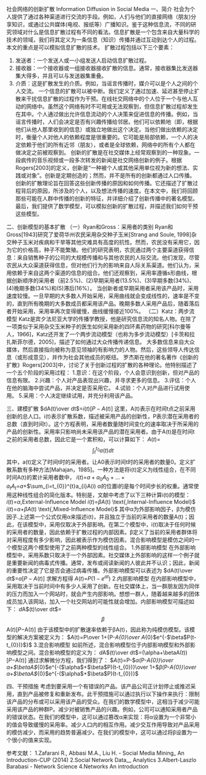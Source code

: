 社会网络的创新扩散
Information Diffusion in Social Media
一、简介
社会为个人提供了通过各种渠道进行交流的手段。例如，人们与他们的直接网络（朋友)分享知识，或通过公共媒体(电视、报纸等）广播知识。鉴于这种信息流，不同的研究领域对什么是信息扩散过程有不同的看法。信息扩散是一个包含来自大量科学的技术的领域，我们将其定义为一条信息（知识）传播并通过互动到达个人的过程。
本文的重点是可以模拟信息扩散的技术。
扩散过程包括以下三个要素： 
1. 发送者：一个发送人或一小组发送人启动信息扩散过程。 
2. 接收器：一个接收器或一组接收器接收扩散的信息。通常，接收器集比发送器集大得多，并且可以与发送器集重叠。 
3. 介质：这是扩散发生的介质。例如，当谣言传播时，媒介可以是个人之间的个人交流。 
一个信息的扩散可以被中断。我们定义了通过加速、延迟甚至停止扩散来干扰信息扩散的过程作为干预。在线社交网络中的个人位于一个与他人互动的网络中。虽然这个网络有时不可用或无法观察到，但信息扩散过程却发生在其中。个人通过做出允许信息流动的个人决策来促进信息的传播。例如，当谣言传播时，人们会决定是否有兴趣传播给邻居。他们可以依赖地（即，根据他们从他人那里收到的信息）或独立地做出这个决定。当他们做出依赖的决定时，衡量个人对他人的依赖程度是很重要的。它可能是局部依赖，一个人的决定依赖于他们的所有近邻（朋友），或者是全球依赖，网络中的所有个人都在做决定之前被观察到。
创新的扩散是在社交媒体上经常观察到的一种现象。一段疯传的音乐视频或一段多次转发的新闻是社交网络创新的例子。根据Rogers[2003]的定义，创新是“一种被个人或其他采用单位视为新的想法、实践或对象”。创新是定期创造的；然而，并不是所有的创新都通过人口传播。创新的扩散理论旨在回答这些创新传播的原因和如何传播。它还描述了扩散过程背后的原因，所涉及的个人，以及想法传播的速度。在本文中，我们将回顾那些可能在人群中传播的创新的特征，并详细介绍了创新传播中的著名模型。最后，我们提供了数学模型，可以模拟创新的扩散过程，并描述我们如何干预这些模型。

二、创新模型的基本扩散
（一）Ryan和Gross：采用者的类别 
Ryan和Gross[1943]研究了爱荷华州农民采用杂交种子玉米[Strang and Soule, 1998]杂交种子玉米对疾病和干旱等其他灾难具有高度的抗性。然而，农民没有采用它，因为它的价格高，种子不能繁殖。他们的研究表明，农民通过两个主要渠道获得信息：来自销售种子的公司的大规模传播和与其他农民的人际交流。他们发现，尽管农民从大众渠道获得信息，但对他们行为的影响来自人际关系渠道。他们认为，采用依赖于来自这两个渠道的信息的组合。他们还观察到，采用率遵循s形曲线，根据创新顺序的采用者（前2.5%)、(2)早期采用者(13.5%)、(3)早期多数(34%)、(4)晚期多数(34%)和(5)滞后(16%）。
当创新者或早期采用者采用该产品时，采用速度较慢。一旦早期的大多数人开始采用，采用曲线就会变成线性的，速率是不变的，直到所有晚期的大多数成员都采用该产品。晚期多数人采用产品后，随着落后者开始采用，采用率再次变得缓慢，曲线缓慢接近100%。 
（二）Katz：两步流模型 
Katz是宾夕法尼亚大学的传播学教授，他是研究信息流的知名人物。在除了一项类似于采用杂交玉米种子的医生如何采用新的四环素药物的研究[科尔曼等人，1966]，Katz还开发了一个两步流动模型（也称为多步流动模型）[卡茨和拉扎斯菲尔德，2005]，描述了如何通过大众传播传递信息。
大多数信息来自大众媒体，然后直接指向被称为意见领袖的有影响力的人物。然后，这些领导人传达信息（或形成意见），并作为社会其他成员的枢纽。
罗杰斯在他的著名著作《创新的扩散》Rogers[2003]中，讨论了关于创新过程的扩散的各种理论。他特别描述了一个五个阶段的采用过程：
1.意识：在这个阶段，个人会意识到创新，但对产品的信息有限。 
2.兴趣：个人对产品表现出兴趣，并寻求更多的信息。 
3.评估：个人在他的脑海中尝试产品，并决定是否采用它。 
4.试验：个人对产品进行试用使用。 
5.采用：个人决定继续试用，并充分利用该产品。 

三、建模扩散
$dA(t)\over dt$=$i(t)[P-A(t)]$
这里，A(t)表示在时间t点之前采用创新的总人口。i(t)表示扩散系数，描述被采用产品的创新性，P表示潜在采用者的总数（直到时间t）。这个方程表明，采用者数量随时间变化的速率取决于所采用的产品的创新性。采用率只影响尚未采用该产品的潜在采用者。由于A(t)是在时间t之前的采用者总数，因此它是一个累积和，可以计算如下：
$A(t)$=$$\int_{t}^{t_{0}}{a(t)}dt$$
其中，a(t)定义了时间t时的采用者。让A0表示时间t时的采用者的数量0。定义扩散系数有多种方法[Mahajan，1985]。一种方法是将i(t)定义为线性组合，在不同时间A(t)的累计采用者数中，
$i(t)$=$a+a_{0}A_{0}+...+a_{t}A_{t}$=$a+$$\sum_{i=t_{0}}^{t}a_{i}A(i)
α的位置i的是每个时间步长的权重。通常使用这种线性组合的简化版本。特别是，文献中考虑了以下三种计算i(t)的模型： 
$i(t)$=$\alpha \text{,External-Influence Model}$
$i(t)$=$\beta$$A$(t) \text{,Internal-Influence Model}$
$i(t)$=$\alpha$+$\beta$$A$(t) \text{,Mixed-Influence Model}$
其中α为外部影响因子，β为模仿因子.上述第一个公式仅用α来描述i(t)，并且独立于当前的采用者的数量A(t)；因此，在该模型中，采用仅取决于外部影响。在第二个模型中，i(t)取决于任何时候的采用者的数量，因此依赖于扩散过程的内部因素。β定义了当前的采用者群体将对采用程度有多少影响，因此被表示作为模仿因素。混合影响模型是模仿之间的一个模型这两个模型使用了之前两种模型的线性组合。
1.外部影响模型
在外部影响模型中，采用系数只取决于一个外部因素。社交媒体上外部影响的这样一个例子就是重要新闻的病毒式传播。通常，发布或阅读新闻的人彼此并不认识；因此，新闻的重要性决定了它是否会通过病毒传播。外部影响模型可以表述为
$dA(t)\over dt$=$a[P-A(t)]$
求解方程得
$A(t)$=$P(1-e^{at})$
2.内部影响模型
在内部影响模型中，采用取决于当前时间中有多少人采用了创新。在社交媒体上，当一群朋友因为同伴的压力而加入一个网站时，就会产生内部影响。想想一群人，随着越来越多的团体成员加入该网站，加入一个社交网站的可能性就会增加。内部影响模型可描述如下： 
$d$A$(t)\over dt$=$$\beta$$A$(t)[P-$A$(t)]$
由于该模型中的扩散速率依赖于βA(t)，因此称为纯模仿模型。该模型的解决方案被定义为：
$$A$(t)$=$P\over 1+{P-$A$_{0}\over $A$_{0}$e^{-$\beta$P(t-t_{0})}$}$
3.混合影响模型
如前所述，混合影响模型位于内部影响模型和外部影响模型之间。混合影响模型的定义为：
$d$A$(t)\over dt$=$($\alpha$+$\betaA$(t))[P-$A$(t)]$
通过求解微分方程，我们得到了：
$$A$(t)$=$P-$$\alpha$(P-$A$_{0})\over $\alpha$+$\betaA$_{0}$e^{-($\alpha$+$\beta$P)(t-t_{0})}\over 1+$$\beta$(P-$A$_{0})\over $\alpha$+$\betaA$_{0}$e^{-($\alpha$+$\beta$P)(t-t_{0})}$

四、干预措施
考虑到要采用一个有错误的产品。该产品公司正计划停止或推迟采用，直到产品被修复和重新发布。此干预措施可以通过执行以下操作来执行：限制该产品的分布或可以采用该产品的受众。在我们的数学模型中，这相当于减少可能采用该产品的种群P。减少对被销售产品的兴趣。例如，公司可以通知采用者产品的错误状态。在我们的模型中，这可以通过篡改α来实现：将α设置为一个非常小的值会导致缓慢的采用率。减少人口内的相互作用。减少交互作用导致对产品采用的模仿减少，而采用的趋势普遍减少。在我们的模型中，这可以通过将β设置为一个很小的值来实现。

参考文献：
1.Zafarani R., Abbasi M.A., Liu H. - Social Media Mining_ An Introduction-CUP (2014)
2.Social Network Data__ Analytics
3.Albert-Laszlo Barabasi - Network Science 
4.Networks An introduction
